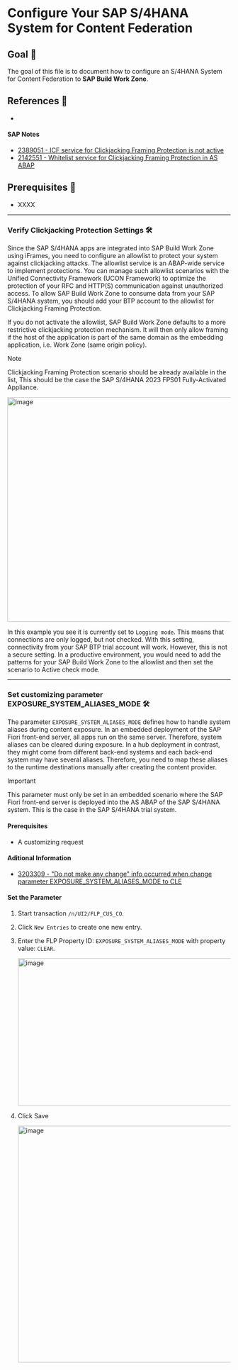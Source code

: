 # Configure Your SAP S/4HANA System for Content Federation

## Goal 🎯

The goal of this file is to document how to configure an S/4HANA System for Content Federation to **SAP Build Work Zone**. 

## References 📝
- 

#### SAP Notes
- [2389051 - ICF service for Clickjacking Framing Protection is not active](https://me.sap.com/notes/2389051/E)
- [2142551 - Whitelist service for Clickjacking Framing Protection in AS ABAP](https://me.sap.com/notes/2142551)


## Prerequisites 📝
- XXXX

---

### Verify Clickjacking Protection Settings 🛠️


Since the SAP S/4HANA apps are integrated into SAP Build Work Zone using iFrames, you need to configure an allowlist to protect your system against clickjacking attacks. The allowlist service is an ABAP-wide service to implement protections. You can manage such allowlist scenarios with the Unified Connectivity Framework (UCON Framework) to optimize the protection of your RFC and HTTP(S) communication against unauthorized access. To allow SAP Build Work Zone to consume data from your SAP S/4HANA system, you should add your BTP account to the allowlist for Clickjacking Framing Protection.

If you do not activate the allowlist, SAP Build Work Zone defaults to a more restrictive clickjacking protection mechanism. It will then only allow framing if the host of the application is part of the same domain as the embedding application, i.e. Work Zone (same origin policy).

> [!Note]
> Clickjacking Framing Protection scenario should be already available in the list, This should be the case the SAP S/4HANA 2023 FPS01 Fully-Activated Appliance.

<img width="1723" height="507" alt="image" src="https://github.com/user-attachments/assets/2e6da797-a23a-4567-a882-74d450b94bb3" />

In this example you see it is currently set to `Logging mode`. This means that connections are only logged, but not checked. With this setting, connectivity from your SAP BTP trial account will work. However, this is not a secure setting. In a productive environment, you would need to add the patterns for your SAP Build Work Zone to the allowlist and then set the scenario to Active check mode.

---

### Set customizing parameter EXPOSURE_SYSTEM_ALIASES_MODE 🛠️
The parameter `EXPOSURE_SYSTEM_ALIASES_MODE` defines how to handle system aliases during content exposure. In an embedded deployment of the SAP Fiori front-end server, all apps run on the same server. Therefore, system aliases can be cleared during exposure. In a hub deployment in contrast, they might come from different back-end systems and each back-end system may have several aliases. Therefore, you need to map these aliases to the runtime destinations manually after creating the content provider.

> [!Important]
> This parameter must only be set in an embedded scenario where the SAP Fiori front-end server is deployed into the AS ABAP of the SAP S/4HANA system. This is the case in the SAP S/4HANA trial system.

#### Prerequisites
- A customizing request

#### Aditional Information
- [3203309 - "Do not make any change" info occurred when change parameter EXPOSURE_SYSTEM_ALIASES_MODE  to CLE](https://me.sap.com/notes/3203309/E)

#### Set the Parameter
1. Start transaction `/n/UI2/FLP_CUS_CO`.
2. Click `New Entries` to create one new entry.
3. Enter the FLP Property ID: `EXPOSURE_SYSTEM_ALIASES_MODE` with property value: `CLEAR`.

    <img width="703" height="333" alt="image" src="https://github.com/user-attachments/assets/ad5e86c1-beb2-4bb8-bfef-437c688b4c60" />

4. Click Save

    <img width="1495" height="534" alt="image" src="https://github.com/user-attachments/assets/60339a1b-b2a4-40ad-b00b-a4e566ac8861" />




